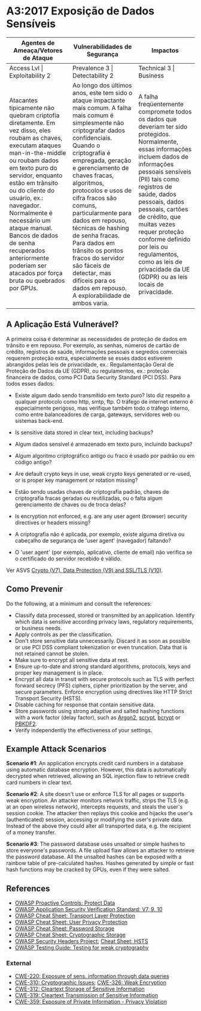 # A3:2017 Exposição de Dados Sensíveis

| Agentes de Ameaça/Vetores de Ataque | Vulnerabilidades de Segurança           | Impactos               |
| -- | -- | -- |
| Access Lvl \| Exploitability 2 | Prevalence 3 \| Detectability 2 | Technical 3 \| Business |
| Atacantes tipicamente não quebram criptofia diretamente. Em vez disso, eles roubam as chaves, executam ataques man-in-the-middle ou roubam dados em texto puro do servidor, enquanto estão em trânsito ou do cliente do usuário, ex.: navegador. Normalmente é necessário um ataque manual. Bancos de dados de senha recuperados anteriormente poderiam ser atacados por força bruta ou quebrados por GPUs. | Ao longo dos últimos anos, este tem sido o ataque impactante mais comum. A falha mais comum é simplesmente não criptografar dados confidenciais. Quando o criptografia é empregada, geração e gerenciamento de chaves fracas, algoritmos, protocolos e usos de cifra fracos são comuns, particularmente para dados em repouso, técnicas de hashing de senha fracas. Para dados em trânsito os pontos fracos do servidor são fáceis de detectar, mas difíceis para os dados em repouso. A explorabilidade de ambos varia. | A falha freqüentemente compromete todos os dados que deveriam ter sido protegidos. Normalmente, essas informações incluem dados de informações pessoais sensíveis (PII) tais como registros de saúde, dados pessoais, dados pessoais, cartões de crédito, que muitas vezes requer proteção conforme definido por leis ou regulamentos, como as leis de privacidade da UE (GDPR) ou as leis locais de privacidade. |

## A Aplicação Está Vulnerável?

A primeira coisa é determinar as necessidades de proteção de dados em trânsito e em repouso. Por exemplo, as senhas, números de cartão de crédito, registros de saúde, informações pessoais e segredos comerciais requerem proteção extra, especialmente se esses dados estiverem abrangidos pelas leis de privacidade, ex.: Regulamentação Geral de Proteção de Dados da UE (GDPR), ou regulamentos, ex.: proteção financeira de dados, como PCI Data Security Standard (PCI DSS). Para todos esses dados:

* Existe algum dado sendo transmitido em texto puro? Isto diz respeito a qualquer protocolo como http, smtp, ftp. O tráfego de internet externo é especialmente perigoso, mas verifique também todo o tráfego interno, como entre balanceadores de carga, gateways, servidores web ou sistemas back-end.
* Is sensitive data stored in clear text, including backups?
* Algum dados sensível é armazenado em texto puro, incluindo backups?
* Algum algoritmo criptográfico antigo ou fraco é usado por padrão ou em código antigo?

* Are default crypto keys in use, weak crypto keys generated or re-used, or is proper key management or rotation missing?
* Estão sendo usadas chaves de criptografia padrão, chaves de criptografia fracas geradas ou reutilizadas, ou o falta algum gerenciamento de chaves ou de troca delas?
* Is encryption not enforced, e.g. are any user agent (browser) security directives or headers missing?
* A criptografia não é aplicada, por exemplo, existe alguma diretiva ou cabeçalho de segurança de 'user agent' (navegador) faltando?
* O 'user agent' (por exemplo, aplicativo, cliente de email) não verifica se o certificado do servidor recebido é válido.


Ver ASVS [Crypto (V7), Data Protection (V9) and SSL/TLS (V10)](https://www.owasp.org/index.php/ASVS).

## Como Prevenir

Do the following, at a minimum and consult the references:

* Classify data processed, stored or transmitted by an application. Identify which data is sensitive according privacy laws, regulatory requirements, or business needs.
* Apply controls as per the classification.
* Don't store sensitive data unnecessarily. Discard it as soon as possible or use PCI DSS compliant tokenization or even truncation. Data that is not retained cannot be stolen.
* Make sure to encrypt all sensitive data at rest.
* Ensure up-to-date and strong standard algorithms, protocols, keys and proper key management is in place.
* Encrypt all data in transit with secure protocols such as TLS with perfect forward secrecy (PFS) ciphers, cipher prioritization by the server, and secure parameters. Enforce encryption using directives like HTTP Strict Transport Security (HSTS).
* Disable caching for response that contain sensitive data.
* Store passwords using strong adaptive and salted hashing functions with a work factor (delay factor), such as [Argon2](https://www.cryptolux.org/index.php/Argon2), [scrypt](https://wikipedia.org/wiki/Scrypt), [bcrypt](https://wikipedia.org/wiki/Bcrypt) or [PBKDF2](https://wikipedia.org/wiki/PBKDF2).
* Verify independently the effectiveness of your settings.

## Example Attack Scenarios

**Scenario #1**: An application encrypts credit card numbers in a database using automatic database encryption. However, this data is automatically decrypted when retrieved, allowing an SQL injection flaw to retrieve credit card numbers in clear text. 

**Scenario #2**: A site doesn't use or enforce TLS for all pages or supports weak encryption. An attacker monitors network traffic, strips the TLS (e.g. at an open wireless network), intercepts requests, and steals the user's session cookie. The attacker then replays this cookie and hijacks the user's (authenticated) session, accessing or modifying the user's private data. Instead of the above they could alter all transported data, e.g. the recipient of a money transfer.

**Scenario #3**: The password database uses unsalted or simple hashes to store everyone's passwords. A file upload flaw allows an attacker to retrieve the password database. All the unsalted hashes can be exposed with a rainbow table of pre-calculated hashes. Hashes generated by simple or fast hash functions may be cracked by GPUs, even if they were salted.

## References

* [OWASP Proactive Controls: Protect Data](https://www.owasp.org/index.php/OWASP_Proactive_Controls#7:_Protect_Data)
* [OWASP Application Security Verification Standard: V7, 9, 10](https://www.owasp.org/index.php/Category:OWASP_Application_Security_Verification_Standard_Project)
* [OWASP Cheat Sheet: Transport Layer Protection](https://www.owasp.org/index.php/Transport_Layer_Protection_Cheat_Sheet)
* [OWASP Cheat Sheet: User Privacy Protection](https://www.owasp.org/index.php/User_Privacy_Protection_Cheat_Sheet)
* [OWASP Cheat Sheet: Password Storage](https://www.owasp.org/index.php/Password_Storage_Cheat_Sheet)
* [OWASP Cheat Sheet: Cryptographic Storage](https://www.owasp.org/index.php/Cryptographic_Storage_Cheat_Sheet)
* [OWASP Security Headers Project](https://www.owasp.org/index.php/OWASP_Secure_Headers_Project); [Cheat Sheet: HSTS](https://www.owasp.org/index.php/HTTP_Strict_Transport_Security_Cheat_Sheet)
* [OWASP Testing Guide: Testing for weak cryptography](https://www.owasp.org/index.php/Testing_for_weak_Cryptography)

### External

* [CWE-220: Exposure of sens. information through data queries](https://cwe.mitre.org/data/definitions/220.html)
* [CWE-310: Cryptographic Issues](https://cwe.mitre.org/data/definitions/310.html); [CWE-326: Weak Encryption](https://cwe.mitre.org/data/definitions/326.html)
* [CWE-312: Cleartext Storage of Sensitive Information](https://cwe.mitre.org/data/definitions/312.html)
* [CWE-319: Cleartext Transmission of Sensitive Information](https://cwe.mitre.org/data/definitions/319.html)
* [CWE-359: Exposure of Private Information - Privacy Violation](https://cwe.mitre.org/data/definitions/359.html)
